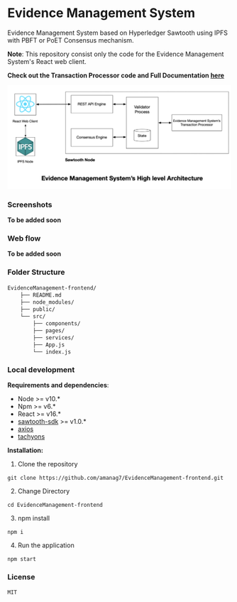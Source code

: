 # Evidence Management System

Evidence Management System based on Hyperledger Sawtooth using IPFS with PBFT or PoET Consensus mechanism.

**Note**: This repository consist only the code for the Evidence Management System's React web client.

**Check out the Transaction Processor code and Full Documentation [here](https://github.com/Shritesh99/Evidence-Management-System)**

![arch](/img/arch.png)

### Screenshots

**To be added soon**

### Web flow

**To be added soon**

### Folder Structure

```
EvidenceManagement-frontend/
    ├── README.md
    ├── node_modules/
    ├── public/
    └── src/
        ├── components/
        ├── pages/
        ├── services/
        ├── App.js
        └── index.js
```

### Local development

**Requirements and dependencies**:

-    Node >= v10.\*
-    Npm >= v6.\*
-    React >= v16.\*
-    [sawtooth-sdk](https://github.com/hyperledger/sawtooth-sdk-javascript) >= v1.0.\*
-    [axios](https://github.com/axios/axios)
-    [tachyons](https://github.com/tachyons-css/tachyons)

**Installation:**

1. Clone the repository

```
git clone https://github.com/amanag7/EvidenceManagement-frontend.git
```

2. Change Directory

```
cd EvidenceManagement-frontend
```

3. npm install

```
npm i
```

4. Run the application

```
npm start
```

### License

```
MIT
```

